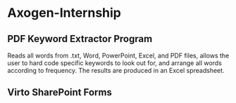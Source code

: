 # Axogen-Internship

PDF Keyword Extractor Program
- 
Reads all words from .txt, Word, PowerPoint, Excel, and PDF files, allows the user to hard code specific keywords to look out for, and arrange all words according to frequency. The results are produced in an Excel spreadsheet.

Virto SharePoint Forms
- 
